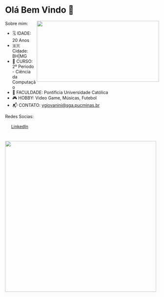 

<h1> Olá Bem Vindo 👋 </h1>

<img src="https://i.imgur.com/BeWVOT1.gif" width="400px" height="200" align="right"></h2>

<!--
**viniciushgiovanini/viniciushgiovanini** is a ✨ _special_ ✨ repository because its `README.md` (this file) appears on your GitHub profile.-->



Sobre mim:

- 🗓 IDADE: 20 Anos
- 🇧🇷 Cidade: BH|MG
- 📖 CURSO: 2º Periodo - Ciência da Computação
- 📌 FACULDADE: Pontíficia Universidade Católica
- 🎮 HOBBY: Video Game, Músicas, Futebol
- 📬 CONTATO: vgiovanini@sga.pucminas.br 


Redes Socias:

<a href="https://www.linkedin.com/in/seu_usuário"><img src="https://github.com/seu_usuário/seu_usuário/linkedin.png" width="16"></img></a> [LinkedIn](https://www.linkedin.com/in/seu_usuário)








<td><h1></h1></td>

<td><img width="495px" align="left" src="https://github-readme-stats.vercel.app/api?username=viniciushgiovanini&theme=buefy"/>




